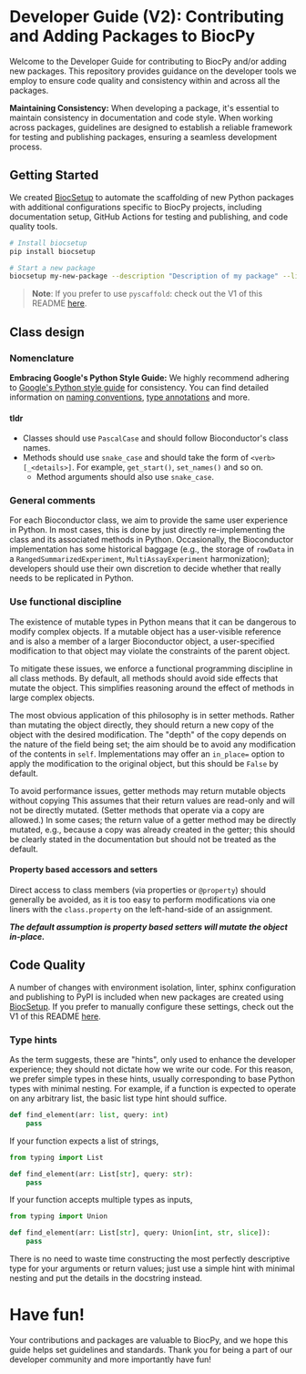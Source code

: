# Developer Guide (V2): Contributing and Adding Packages to BiocPy

Welcome to the Developer Guide for contributing to BiocPy and/or adding new packages. This repository provides guidance on the developer tools we employ to ensure code quality and consistency within and across all the packages.

**Maintaining Consistency:**
When developing a package, it's essential to maintain consistency in documentation and code style. When working across packages, guidelines are designed to establish a reliable framework for testing and publishing packages, ensuring a seamless development process.

## Getting Started

We created [BiocSetup](https://github.com/BiocPy/BiocSetup) to automate the scaffolding of new Python packages with additional configurations specific to BiocPy projects, including documentation setup, GitHub Actions for testing and publishing, and code quality tools.

```sh
# Install biocsetup
pip install biocsetup

# Start a new package
biocsetup my-new-package --description "Description of my package" --license MIT
```

> **Note**: If you prefer to use `pyscaffold`: check out the V1 of this README [here](./README.v1.md).

## Class design

### Nomenclature

**Embracing Google's Python Style Guide:**
We highly recommend adhering to [Google's Python style guide](https://google.github.io/styleguide/pyguide.html) for consistency. You can find detailed information on [naming conventions](https://google.github.io/styleguide/pyguide.html#3164-guidelines-derived-from-guidos-recommendations), [type annotations](https://google.github.io/styleguide/pyguide.html#319-type-annotations) and more.

#### tldr

- Classes should use `PascalCase` and should follow Bioconductor's class names.
- Methods should use `snake_case` and should take the form of `<verb>[_<details>]`.
For example, `get_start()`, `set_names()` and so on.
    - Method arguments should also use `snake_case`.

### General comments

For each Bioconductor class, we aim to provide the same user experience in Python.
In most cases, this is done by just directly re-implementing the class and its associated methods in Python.
Occasionally, the Bioconductor implementation has some historical baggage (e.g., the storage of `rowData` in a `RangedSummarizedExperiment`, `MultiAssayExperiment` harmonization);
developers should use their own discretion to decide whether that really needs to be replicated in Python.

### Use functional discipline

The existence of mutable types in Python means that it can be dangerous to modify complex objects.
If a mutable object has a user-visible reference and is also a member of a larger Bioconductor object,
a user-specified modification to that object may violate the constraints of the parent object.

To mitigate these issues, we enforce a functional programming discipline in all class methods.
By default, all methods should avoid side effects that mutate the object.
This simplifies reasoning around the effect of methods in large complex objects.

The most obvious application of this philosophy is in setter methods.
Rather than mutating the object directly, they should return a new copy of the object with the desired modification.
The "depth" of the copy depends on the nature of the field being set; the aim should be to avoid any modification of the contents in `self`.
Implementations may offer an `in_place=` option to apply the modification to the original object, but this should be `False` by default.

To avoid performance issues, getter methods may return mutable objects without copying
This assumes that their return values are read-only and will not be directly mutated.
(Setter methods that operate via a copy are allowed.)
In some cases; the return value of a getter method may be directly mutated, e.g., because a copy was already created in the getter;
this should be clearly stated in the documentation but should not be treated as the default.

#### Property based accessors and setters
Direct access to class members (via properties or `@property`) should generally be avoided,
as it is too easy to perform modifications via one liners with the `class.property` on the left-hand-side of an assignment.

***The default assumption is property based setters will mutate the object in-place.***

## Code Quality

A number of changes with environment isolation, linter, sphinx configuration and publishing to PyPI is included when new packages are created using [BiocSetup](https://github.com/BiocPy/BiocSetup). If you prefer to manually configure these settings, check out the V1 of this README [here](./README.v1.md).

### Type hints

As the term suggests, these are "hints", only used to enhance the developer experience; they should not dictate how we write our code. For this reason, we prefer simple types in these hints, usually corresponding to base Python types with minimal nesting. For example, if a function is expected to operate on any arbitrary list, the basic list type hint should suffice.

```python
def find_element(arr: list, query: int)
    pass
```

If your function expects a list of strings,

```py
from typing import List

def find_element(arr: List[str], query: str):
    pass
```

If your function accepts multiple types as inputs,

```py
from typing import Union

def find_element(arr: List[str], query: Union[int, str, slice]):
    pass
```

There is no need to waste time constructing the most perfectly descriptive type for your arguments or return values; just use a simple hint with minimal nesting and put the details in the docstring instead.

# Have fun!

Your contributions and packages are valuable to BiocPy, and we hope this guide helps set guidelines and standards. Thank you for being a part of our developer community and more importantly have fun!
